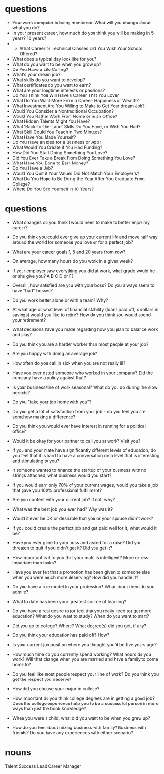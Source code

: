 # questions
* Your work computer is being monitored. What will you change about what you do?
* In your present career, how much do you think you will be making in 5 years? 10 years?
* * What Career or Technical Classes Did You Wish Your School Offered?
* What does a typical day look like for you?
* What do you want to be when you grow up?
* Do You Have a Life Calling?
* What's your dream job?
* What skills do you want to develop?
* What certificates do you want to earn?
* What are your longtime interests or passions?
* Do You Think You Will Have a Career That You Love?
* What Do You Want More From a Career: Happiness or Wealth?
* What Investment Are You Willing to Make to Get Your dream Job?
* Would You Consider a Nontraditional Occupation?
* Would You Rather Work From Home or in an Office?
* What Hidden Talents Might You Have?
* What 'Back-to-the-Land' Skills Do You Have, or Wish You Had?
* What Skill Could You Teach in Two Minutes?
* What Have You Made Yourself?
* Do You Have an Idea for a Business or App?
* What Would You Create if You Had Funding?
* How Did You Start Doing Something You Love?
* Did You Ever Take a Break From Doing Something You Love?
* What Have You Done to Earn Money?
* Do You Have a Job?
* Would You Quit if Your Values Did Not Match Your Employer's?
* What Do You Hope to Be Doing the Year After You Graduate From College?
* Where Do You See Yourself in 10 Years?


# questions
* What changes do you think I would need to make to better enjoy my career?
* Do you think you could ever give up your current life and move half way around the world for someone you love or for a perfect job?
* What are your career goals 1, 5 and 20 years from now?
* On average, how many hours do you work in a given week?
* If your employer saw everything you did at work, what grade would he or she give you? A B C D or F?
* Overall , how satisfied are you with your boss? Do you always seem to have "bad" bosses?
* Do you work better alone or with a team? Why?
* At what age or what level of financial stability (loans paid off, x dollars in savings) would you like to retire? How do you think you would spend your retirement?
* What decisions have you made regarding how you plan to balance work and play?
* Do you think you are a harder worker than most people at your job?
* Are you happy with doing an average job?
* How often do you call in sick when you are not really ill?
* Have you ever dated someone who worked in your company? Did the company have a policy against that?
* Is your business/line of work seasonal? What do you do during the slow periods?

* Do you "take your job home with you"?
* Do you get a lot of satisfaction from your job - do you feel you are somehow making a difference?
* Do you think you would ever have interest in running for a political office?
* Would it be okay for your partner to call you at work? Visit you?
* If you and your mate have significantly different levels of education, do you feel that it is hard to have a conversation on a level that is interesting and stimulating to you?
* If someone wanted to finance the startup of your business with no strings attached, what business would you start?
* If you would earn only 70% of your current wages, would you take a job that gave you 100% professional fulfillment?
* Are you content with your current job? If not, why?
* What was the best job you ever had? Why was it?
* Would it ever be OK or desirable that you or your spouse didn't work?
* If you could create the perfect job and get paid well for it, what would it be?
* Have you ever gone to your boss and asked for a raise? Did you threaten to quit if you didn't get it? Did you get it?
* How important is it to you that your mate is intelligent? More or less important than looks?
* Have you ever felt that a promotion has been given to someone else when you were much more deserving? How did you handle it?
* Do you have a role model in your profession? What about them do you admire?
* What to date has been your greatest source of learning?
* Do you have a real desire to (or feel that you really need to) get more education? What do you want to study? When do you want to start?
* Did you go to college? Where? What degree(s) did you get, if any?
* Do you think your education has paid off? How?
* Is your current job position where you thought you'd be five years ago?
* How much time do you currently spend working? What hours do you work? Will that change when you are married and have a family to come home to?
* Do you feel like most people respect your line of work? Do you think you get the respect you deserve?
* How did you choose your major in college?
* How important do you think college degrees are in getting a good job? Does the college experience help you to be a successful person in more ways than just the book knowledge?
* When you were a child, what did you want to be when you grew up?
* How do you feel about mixing business with family? Business with friends? Do you have any experiences with either scenario?


# nouns
Talent Success Lead
Career Manager